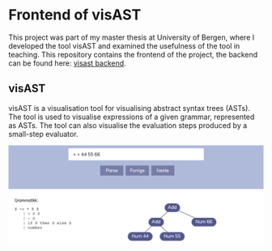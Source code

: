 # Frontend of visAST
This project was part of my master thesis at University of Bergen, where I developed the tool visAST and examined the usefulness of the tool in teaching. This repository contains the frontend of the project, the backend can be found here: [visast backend](https://github.com/aaalvik/visast-backend). 

## visAST
visAST is a visualisation tool for visualising abstract syntax trees (ASTs). The tool is used to visualise expressions of a given grammar, represented as ASTs. The tool can also visualise the evaluation steps produced by a small-step evaluator.

![visast-easy](https://github.com/aaalvik/visast-frontend/blob/master/public/visast_easy-1.png)
